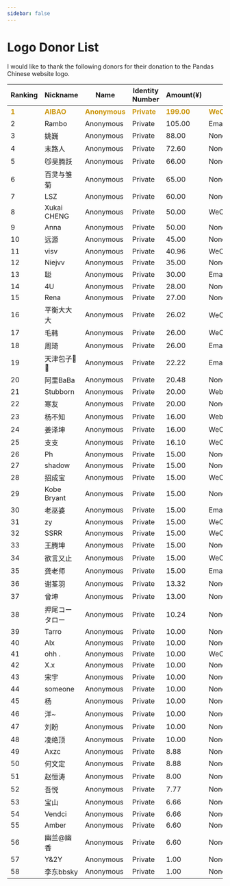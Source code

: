 ```yaml
---
sidebar: false
---
```


# Logo Donor List

I would like to thank the following donors for their donation to the Pandas Chinese website logo.

Ranking | Nickname | Name | Identity Number | Amount(¥) | Contact | Remarks
---|---|---|---|---|---|---
<b style="color: #cb960d">1</b> | <b style="color: #cb960d">AIBAO</b> | <b style="color: #cb960d">Anonymous</b> | <b style="color: #cb960d">Private</b> | <b style="color: #cb960d">199.00</b> | <b style="color: #cb960d">WeChat:archibao</b> | <b style="color: #cb960d">土豪</b>
2 | Rambo | Anonymous | Private | 105.00 | Email:846058904@qq.com | None
3 | 姚巍 | Anonymous | Private | 88.00 | None | None
4 | 末路人 | Anonymous | Private | 72.60 | None | None
5 | 😼吴腾跃 | Anonymous | Private | 66.00 | None | None
6 | 百灵与雏菊 | Anonymous | Private | 65.00 | None | None
7 | LSZ | Anonymous | Private | 60.00 | None | None
8 | Xukai CHENG | Anonymous | Private | 50.00 | WeChat:Snake_KaiKai | None
9 | Anna | Anonymous | Private | 50.00 | None | None
10 | 远源 | Anonymous | Private | 45.00 | None | None
11 | visv | Anonymous | Private | 40.96 | WeChat:visvlee | None
12 | Niejvv | Anonymous | Private | 35.00 | None | None
13 | 聪 | Anonymous | Private | 30.00 | Email:519517745@qq.com | None
14 | 4U | Anonymous | Private | 28.00 | None | None
15 | Rena | Anonymous | Private | 27.00 | None | None
16 | 平衡大大大 | Anonymous | Private | 26.02 | WeChat P:数分笔记 | None
17 | 毛韩 | Anonymous | Private | 26.00 | WeChat:mm571025 | None
18 | 周琦 | Anonymous | Private | 26.00 | Email:jkmoll@163.com | None
19 | 天津包子🙊💯 | Anonymous | Private | 22.22 | Email:974893251@qq.com | None
20 | 阿里BaBa | Anonymous | Private | 20.48 | None | None
21 | Stubborn | Anonymous | Private | 20.00 | WebSite:www.sutbbron.cn | None
22 | 寒友 | Anonymous | Private | 20.00 | None | None
23 | 杨不知 | Anonymous | Private | 16.00 | WebSite:www.ysir308.com | None
24 | 姜泽坤 | Anonymous | Private | 16.00 | WeChat:jzk20150101 | None
25 | 支支 | Anonymous | Private | 16.10 | WeChat:zhi5620553 | None
26 | Ph | Anonymous | Private | 15.00 | None | None
27 | shadow | Anonymous | Private | 15.00 | None | None
28 | 招成宝 | Anonymous | Private | 15.00 | WeChat:Swan-zhaocb | None
29 | Kobe Bryant | Anonymous | Private | 15.00 | None | None
30 | 老巫婆 | Anonymous | Private | 15.00 | Email:zyloldwitch@163.com | None
31 | zy | Anonymous | Private | 15.00 | WeChat:zy280631772 | None
32 | SSRR | Anonymous | Private | 15.00 | WeChat:Rosa--J | None
33 | 王腾坤 | Anonymous | Private | 15.00 | None | None
34 | 欲言又止 | Anonymous | Private | 15.00 | WeChat:emtakool | None
35 | 龚老师 | Anonymous | Private | 15.00 | Email:gongal@163.com | None
36 | 谢荃羽 | Anonymous | Private | 13.32 | None | None
37 | 曾坤 | Anonymous | Private | 13.00 | None | None
38 | 押尾コータロー | Anonymous | Private | 10.24 | None | None
39 | Tarro | Anonymous | Private | 10.00 | None | None
40 | Alx | Anonymous | Private | 10.00 | None | None
41 | ohh . | Anonymous | Private | 10.00 | WeChat:yangyuwx001 | None
42 | X.x | Anonymous | Private | 10.00 | None | None
43 | 宋宇 | Anonymous | Private | 10.00 | None | None
44 | someone | Anonymous | Private | 10.00 | None | None
45 | 杨 | Anonymous | Private | 10.00 | None | None
46 | 洋~ | Anonymous | Private | 10.00 | None | None
47 | 刘盼 | Anonymous | Private | 10.00 | None | None
48 | 凌绝顶 | Anonymous | Private | 10.00 | None | None
49 | Axzc | Anonymous | Private | 8.88 | None | None
50 | 何文定 | Anonymous | Private | 8.88 | None | None
51 | 赵恒涛 | Anonymous | Private | 8.00 | None | None
52 | 吾悦 | Anonymous | Private | 7.77 | None | None
53 | 宝山 | Anonymous | Private | 6.66 | None | None
54 | Vendci | Anonymous | Private | 6.66 | None | None
55 | Amber | Anonymous | Private | 6.60 | None | None
56 | 幽兰@幽香 | Anonymous | Private | 6.60 | None | None
57 | Y&2Y | Anonymous | Private | 1.00 | None | None
58 | 李东bbsky | Anonymous | Private | 1.00 | None | None